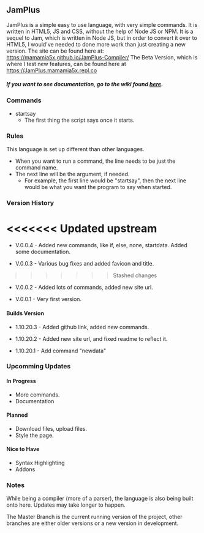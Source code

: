 ## **JamPlus**
JamPlus is a simple easy to use language, with very simple commands. It is written in HTML5, JS and CSS, without the help of Node JS or NPM. It is a sequel to Jam, which is written in Node JS, but in order to convert it over to HTML5, I would've needed to done more work than just creating a new version. The site can be found here at: 
https://mamamia5x.github.io/JamPlus-Compiler/
The Beta Version, which is where I test new features, can be found here at https://JamPlus.mamamia5x.repl.co


##### *If you want to see documentation, go to the wiki found [here](https://github.com/mamamia5x/JamPlus-Compiler/wiki).*
### Commands
- startsay
  - The first thing the script says once it starts.

### Rules
This language is set up different than other languages.
- When you want to run a command, the line needs to be just the command name.
- The next line will be the argument, if needed.
  - For example, the first line would be "startsay", then the next line would be what you want the program to say when started.

### Version History
<<<<<<< Updated upstream
=======

* V.0.0.4 - Added new commands, like if, else, none, startdata. Added some documentation.

* V.0.0.3 - Various bug fixes and added favicon and title.
>>>>>>> Stashed changes

* V.0.0.2 - Added lots of commands, added new site url.

* V.0.0.1 - Very first version.

#### Builds Version
* 1.10.20.3 - Added github link, added new commands. 

* 1.10.20.2 - Added new site url, and fixed readme to reflect it.

* 1.10.20.1 - Add command "newdata"

### Upcomming Updates
#### In Progress
  * More commands.
  * Documentation
#### Planned
  * Download files, upload files.
  * Style the page.
#### Nice to Have
  * Syntax Highlighting
  * Addons

### Notes
While being a compiler (more of a parser), the language is also being built onto here. Updates may take longer to happen.

The Master Branch is the current running version of the project, other branches are either older versions or a new version in development.
